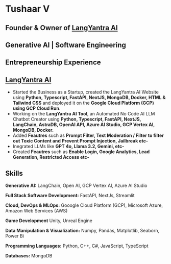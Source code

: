 # Tushaar V
## Founder & Owner of [LangYantra AI](https://langyantra.com)
## Generative AI | Software Engineering

## Entrepreneurship Experience
##  [LangYantra AI](https://langyantra.com)
* Started the Business as a Startup, created the LangYantra AI Website using **Python, Typescript, FastAPI, NextJS, MongoDB, Docker, HTML & Tailwind CSS** and deployed it on the **Google Cloud Platform (GCP) using GCP Cloud Run**.
* Working on the **LangYantra AI Tool**, an Automated No Code AI LLM Chatbot Creator using **Python, Typescript, FastAPI, NextJS, LangChain, AstraDB, OpenAI API, Azure AI Studio, GCP Vertex AI, MongoDB, Docker.**
* Added **Feautres** such as **Prompt Filter, Text Moderation / Filter to filter out Toxic Content and Prevent Prompt Injection, Jailbreak etc-**
* Inegrated LLMs like **GPT 4o, Llama 3.2, Gemini, etc-**
* Created **Feautres** such as **Enable Login, Google Analytics, Lead Generation, Restricted Access etc-**


## Skills

**Generative AI:**
LangChain, Open AI, GCP Vertex AI, Azure AI Studio

**Full Stack Software Development:**
FastAPI, NextJs, Streamlit

**Cloud, DevOps & MLOps:**
Gooogle Cloud Platform (GCP), Microsoft Azure, Amazon Web Services (AWS)

**Game Development**
Unity, Unreal Engine

**Data Manipulation & Visualization:**
Numpy, Pandas, Matplotlib, Seaborn, Power Bi

**Programming Languages:**
Python, C++, C#, JavaScript, TypeScript

**Databases:**
MongoDB

<!--
**Tush9905/Tush9905** is a ✨ _special_ ✨ repository because its `README.md` (this file) appears on your GitHub profile.

Here are some ideas to get you started:

- 🔭 I’m currently working on ...
- 🌱 I’m currently learning ...
- 👯 I’m looking to collaborate on ...
- 🤔 I’m looking for help with ...
- 💬 Ask me about ...
- 📫 How to reach me: ...
- 😄 Pronouns: ...
- ⚡ Fun fact: ...
-->

